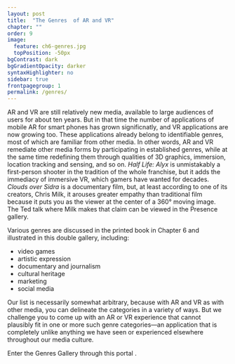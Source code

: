 ```yaml
---
layout: post
title:  "The Genres  of AR and VR"
chapter: ""
order: 9
image:
  feature: ch6-genres.jpg
  topPosition: -50px
bgContrast: dark
bgGradientOpacity: darker
syntaxHighlighter: no
sidebar: true
frontpagegroup: 1
permalink: /genres/
---
```

AR and VR are still relatively new media, available to large audiences of users for about ten years. But in that time the number of applications of mobile AR for smart phones has grown significnatly, and VR applications are now growing too. These applications already belong to identifiable genres, most of which are familiar from other media. In other words, AR and VR remediate other media forms by participating in established genres, while at the same time redefining them through qualities of 3D graphics, immersion, location tracking and sensing, and so on. *Half Life: Alyx* is unmistakably a first-person shooter in the tradition of the whole franchise, but it adds the immediacy of immersive VR, which gamers have wanted for decades. *Clouds over Sidra* is a documentary film, but, at least according to one of its creators, Chris Milk, it arouses greater empathy than traditional film because it puts you as the viewer at the center of a 360° moving image. The Ted talk where Milk makes that claim can be viewed in the Presence gallery. 

Various genres are discussed in the printed book in Chapter 6 and illustrated in this double gallery, including:

* video games
* artistic expression
* documentary and journalism
* cultural heritage
* marketing
* social media

Our list is necessarily somewhat arbitrary, because with AR and VR as with other media, you can delineate the categories in a variety of ways. But we challenge you to come up with an AR or VR experience that cannot plausibly fit in one or more such genre categories&mdash;an application that is completely unlike anything we have seen or experienced elsewhere throughout our media culture. 

Enter the Genres Gallery through this portal <a class="xrlink" room="0" waypoint="genres"></a>.